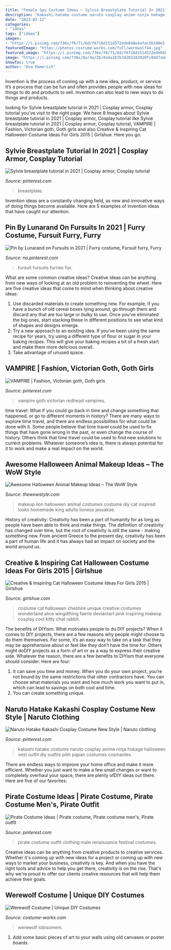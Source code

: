```yaml
---
title: "Female Spy Costume Ideas ~ Sylvie Breastplate Tutorial In 2021"
description: "Kakashi hatake costume naruto cosplay anime ninja hokage halloween vest outfit diy outfits pilih papan costumes cosmanles"
date: "2023-02-12"
categories:
- "ideas"
tags: ["ideas"]
images:
- "https://i.pinimg.com/736x/f6/71/6d/f6716d151d572ede848e4afac5b190e5.jpg"
featuredImage: "https://photos.costume-works.com/full/werewolf44.jpg"
featured_image: "https://i.pinimg.com/736x/f6/71/6d/f6716d151d572ede848e4afac5b190e5.jpg"
image: "https://i.pinimg.com/736x/8a/4a/2b/8a4a2b7b34203183920fc0dd7ade5027--gorgeous-redhead-vampires.jpg"
ShowToc: true
author: "Ova Emmerich"
---
```



Invention is the process of coming up with a new idea, product, or service. It’s a process that can be fun and often provides people with new ideas for things to do and products to sell. Invention can also lead to new ways to do things and products.

	

		
looking for Sylvie breastplate tutorial in 2021 | Cosplay armor, Cosplay tutorial you've visit to the right page. We have 8 Images about Sylvie breastplate tutorial in 2021 | Cosplay armor, Cosplay tutorial like Sylvie breastplate tutorial in 2021 | Cosplay armor, Cosplay tutorial, VAMPIRE | Fashion, Victorian goth, Goth girls and also Creative &amp; Inspiring Cat Halloween Costume Ideas For Girls 2015 | Girlshue. Here you go:
		
    
## Sylvie Breastplate Tutorial In 2021 | Cosplay Armor, Cosplay Tutorial

<img loading=lazy src="https://i.pinimg.com/736x/f6/71/6d/f6716d151d572ede848e4afac5b190e5.jpg" onerror="this.onerror=null;this.src='https://tse3.mm.bing.net/th?id=OIP.Zh8wDds0KR5-uOwOnsAaUAHaJ3&amp;pid=15.1';" alt="Sylvie breastplate tutorial in 2021 | Cosplay armor, Cosplay tutorial">

_Source: pinterest.com_

>breastplate. 

	

Invention ideas are a constantly changing field, as new and innovative ways of doing things become available. Here are 5 examples of invention ideas that have caught our attention.

    
## Pin By Lunarand On Fursuits In 2021 | Furry Costume, Fursuit Furry, Furry

<img loading=lazy src="https://i.pinimg.com/736x/28/fe/bd/28febd34542d3cbe96c6474ed76dc70d.jpg" onerror="this.onerror=null;this.src='https://tse4.mm.bing.net/th?id=OIP.Tu0VdAwmGOHTIAknAhZxHgHaLG&amp;pid=15.1';" alt="Pin by Lunarand on Fursuits in 2021 | Furry costume, Fursuit furry, Furry">

_Source: no.pinterest.com_

>fursuit fursuits furries fox. 

	

What are some common creative ideas?
Creative ideas can be anything from new ways of looking at an old problem to reinventing the wheel. Here are five creative ideas that come to mind when thinking about creative ideas: 
1. Use discarded materials to create something new. For example, if you have a bunch of old cereal boxes lying around, go through them and discard any that are too large or bulky to use. Once you’ve eliminated the big ones, start stacking these in different positions to see what kind of shapes and designs emerge.
2. Try a new approach to an existing idea. If you’ve been using the same recipe for years, try using a different type of flour or sugar in your baking recipes. This will give your baking recipes a bit of a fresh start and make them more delicious overall.
3. Take advantage of unused space.

    
## VAMPIRE | Fashion, Victorian Goth, Goth Girls

<img loading=lazy src="https://i.pinimg.com/736x/8a/4a/2b/8a4a2b7b34203183920fc0dd7ade5027--gorgeous-redhead-vampires.jpg" onerror="this.onerror=null;this.src='https://tse1.mm.bing.net/th?id=OIP.SnSh2l_3CQb-MqGcjHfPZQHaLH&amp;pid=15.1';" alt="VAMPIRE | Fashion, Victorian goth, Goth girls">

_Source: pinterest.com_

>vampire goth victorian redhead vampires. 

	

time travel: What if you could go back in time and change something that happened, or go to different moments in history?
There are many ways to explore time travel, and there are endless possibilities for what could be done with it. Some people believe that time travel could be used to fix things that have gone wrong in the past, or even change the course of history. Others think that time travel could be used to find new solutions to current problems. Whatever someone’s idea is, there is always potential for it to work and make a real impact on the world.

    
## Awesome Halloween Animal Makeup Ideas – The WoW Style

<img loading=lazy src="http://thewowstyle.com/wp-content/uploads/2016/06/Lion-Animal-Halloween-Makeup.jpg" onerror="this.onerror=null;this.src='https://tse4.mm.bing.net/th?id=OIP.BZdMCXNcw8ZaXZ13hk9BKgHaLH&amp;pid=15.1';" alt="Awesome Halloween Animal Makeup Ideas – The WoW Style">

_Source: thewowstyle.com_

>makeup lion halloween animal costumes costume diy cat inspired looks homemade king adults lioness jessakae. 

	

History of creativity:
Creativity has been a part of humanity for as long as people have been able to think and make things. The definition of creativity has changed over time, but the root of creativity is still the same - making something new. From ancient Greece to the present day, creativity has been a part of human life and it has always had an impact on society and the world around us.

    
## Creative &amp; Inspiring Cat Halloween Costume Ideas For Girls 2015 | Girlshue

<img loading=lazy src="http://www.girlshue.com/wp-content/uploads/2015/09/Creative-Inspiring-Cat-Halloween-Costume-Ideas-For-Girls-2015-3.jpg" onerror="this.onerror=null;this.src='https://tse3.mm.bing.net/th?id=OIP.Hyrrb1klTgONbhDEZGLgtwHaLo&amp;pid=15.1';" alt="Creative &amp; Inspiring Cat Halloween Costume Ideas For Girls 2015 | Girlshue">

_Source: girlshue.com_

>costume cat halloween cheshire unique creative costumes wonderland alice wingdthing faerie deviantart pink inspiring makeup cosplay cool kitty chat rabbit. 

	

The benefits of DIYism: What motivates people to do DIY projects?
When it comes to DIY projects, there are a few reasons why people might choose to do them themselves. For some, it’s an easy way to take on a task that they may be apprehensive about or feel like they don’t have the time for. Others might doDIY projects as a form of art or as a way to express their creative side. Whatever the reason, there are a few benefits to DIYism that everyone should consider. Here are four: 
1) It can save you time and money. When you do your own project, you’re not bound by the same restrictions that other contractors have. You can choose what materials you want and how much work you want to put in, which can lead to savings on both cost and time. 
2) You can create something unique.

    
## Naruto Hatake Kakashi Cosplay Costume New Style | Naruto Clothing

<img loading=lazy src="https://i.pinimg.com/736x/3a/06/77/3a0677850814256222b8dcfb76aedbd6.jpg" onerror="this.onerror=null;this.src='https://tse3.mm.bing.net/th?id=OIP.kvJAWIHqImpxL6SdkRHXnwHaLH&amp;pid=15.1';" alt="Naruto Hatake Kakashi Cosplay Costume New Style | Naruto clothing">

_Source: pinterest.com_

>kakashi hatake costume naruto cosplay anime ninja hokage halloween vest outfit diy outfits pilih papan costumes cosmanles. 

	

There are endless ways to improve your home office and make it more efficient. Whether you just want to make a few small changes or want to completely overhaul your space, there are plenty ofDIY ideas out there. Here are five of our favorites: 

    
## Pirate Costume Ideas | Pirate Costume, Pirate Costume Men&#039;s, Pirate Outfit

<img loading=lazy src="https://i.pinimg.com/736x/5c/0a/ce/5c0ace10757f33b094d693852dfd2fcd.jpg" onerror="this.onerror=null;this.src='https://tse2.mm.bing.net/th?id=OIP.gsp8i0NIJ1ylSUUEXrofLQHaLH&amp;pid=15.1';" alt="Pirate Costume Ideas | Pirate costume, Pirate costume men&#039;s, Pirate outfit">

_Source: pinterest.com_

>pirate costume outfit clothing male renaissance festival costumes. 

	

Creative ideas can be anything from creative products to creative services. Whether it's coming up with new ideas for a project or coming up with new ways to market your business, creativity is key. And when you have the right tools and advice to help you get there, creativity is on the rise. That's why we're proud to offer our clients creative resources that will help them achieve their goals.

    
## Werewolf Costume | Unique DIY Costumes

<img loading=lazy src="https://photos.costume-works.com/full/werewolf44.jpg" onerror="this.onerror=null;this.src='https://tse1.mm.bing.net/th?id=OIP.6brZLOrrW5FNdiGKNL30GAHaLz&amp;pid=15.1';" alt="Werewolf Costume | Unique DIY Costumes">

_Source: costume-works.com_

>werewolf lobisomem. 

	

1) Add some basic pieces of art to your walls using old canvases or poster boards.

